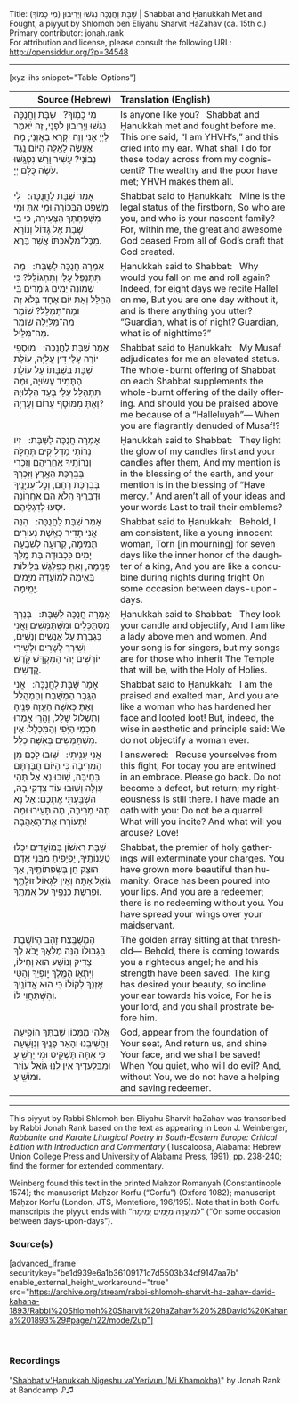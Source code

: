 <html>
<head></head>
<body>
Title: שַׁבָּת וַחֲנֻכָּה נִגְּשׁוּ וַיְרִיבוּן (מִי כָמוֹךָ)‏ | Shabbat and Ḥanukkah Met and Fought, a piyyut by Shlomoh ben Eliyahu Sharvit HaZahav (ca. 15th c.)<br />
Primary contributor: jonah.rank<br />
For attribution and license, please consult the following URL: <a href="http://opensiddur.org/?p=34548">http://opensiddur.org/?p=34548</a>
<p />
<hr />

[xyz-ihs snippet="Table-Options"]<table style="margin-left: auto; margin-right: auto;" class="draggable">
<thead><tr><th id="x" style="text-align: right;">Source (Hebrew)</th><th style="text-align: left;">Translation (English)</th></tr></thead>
<tbody>
<tr><td style="vertical-align:top;">
<div class="liturgy" lang="he">
מִי כָמֽוֹךָ?
&nbsp;
שַׁבָּת וַחֲנֻכָּה נִגְּשׁוּ וַיְרִיבוּן לְפָנָי,
זֶה יֹאמַר לַיְיָ אָנִי וְזֶה יִקְרָא בְאׇזְנַי;
מָה אֶעֱשֶׂה לָאֵֽלֶּה הַיּוֹם נֶֽגֶד נְבוֹנָי?
עָשִׁיר וָרָשׁ נִפְגָּֽשׁוּ עֹשֶׂה כֻּלָּם יְיָ.
</span></div></td>
 
<td style="vertical-align:top;">
<div class="english" lang="en">
Is anyone like you?
&nbsp;
Shabbat and Ḥanukkah met and fought before me.
This one said, “I am YHVH’s,” and this cried into my ear.
What shall I do for these today across from my cogniscenti?
The wealthy and the poor have met; YHVH makes them all.
</div></td></tr>


<tr><td style="vertical-align:top;">
<div class="liturgy" lang="he">
אָמַר שַׁבָּת לַחֲנֻכָּה:
&nbsp;
לִי מִשְׁפַּט הַבְּכוֹרָה
וּמִי אַתְּ וּמִי מִשְׁפַּחְתְּךָ הַצְּעִירָה,
כִּי בִי שָׁבַת אֵל גָּדוֹל וְנוֹרָא
מִכׇּל־מְלַאכְתּוֹ אֲשֶׁר בָּרָא.
</span></div></td>
 
<td style="vertical-align:top;">
<div class="english" lang="en">
Shabbat said to Ḥanukkah:
&nbsp;
Mine is the legal status of the firstborn,
So who are you, and who is your nascent family?
For, within me, the great and awesome God ceased
From all of God’s craft that God created.
</div></td></tr>


<tr><td style="vertical-align:top;">
<div class="liturgy" lang="he">
אָמְרָה חֲנֻכָּה לַשַּׁבָּת:
&nbsp;
מַה תִּתְנַפֵּל עָלַי וְתִתְגּוֹלֵל?
כִּי שְׁמוֹנָה יָמִים גּוֹמְרִים בִּי הַהַלֵּל
וְאַתְּ יוֹם אֶחָד בְּלֹא זֶה וּמַה־תְּמַלֵּל?
שׁוֹמֵר מַה־מִּלַּֽיְלָה שׁוֹמֵר מַה־מִּלֵּיל.
</span></div></td>
 
<td style="vertical-align:top;">
<div class="english" lang="en">
Ḥanukkah said to Shabbat: 
&nbsp;
Why would you fall on me and roll again?
Indeed, for eight days we recite Hallel on me,
But you are one day without it, and is there anything you utter?
“Guardian, what is of night? Guardian, what is of nighttime?”
</div></td></tr>


<tr><td style="vertical-align:top;">
<div class="liturgy" lang="he">
אָמַר שַׁבָּת לַחֲנֻכָּה:
&nbsp;
מוּסָפִי יוֹרֶה עָלַי דִּין עֲלִיָּה,
עוֹלַת שַׁבָּת בְּשַׁבָּתוֹ עַל עוֹלַת הַתָּמִיד עֲשׂוּיָה,
וּמַה תִּתְהַלֵּל עָלַי בְּעַד הַלְלוּיָהּ 
וְאַתְּ מִמּוּסָף עֵרוֹם וְעֶרְיָה?
</span></div></td>
 
<td style="vertical-align:top;">
<div class="english" lang="en">
Shabbat said to Ḥanukkah:
&nbsp;
My Musaf adjudicates for me an elevated status.
The whole-burnt offering of Shabbat on each Shabbat supplements the whole-burnt offering of the daily offering.
And should you be praised above me because of a “Halleluyah”—
When you are flagrantly denuded of Musaf!?
</div></td></tr>


<tr><td style="vertical-align:top;">
<div class="liturgy" lang="he">
אָמְרָה חֲנֻכָּה לַשַּׁבָּת:
&nbsp;
זִיו נֵרוֹתַי מַדְלִיקִים תְּחִלָּה וְנֵרוֹתֶֽיךָ אַחֲרֵיהֶם
וְזִכְרִי בְּבִרְכַּת הָאָֽרֶץ וְזִכְרְךָ בְּבִרְכַּת רַחֵם,
וְכׇל־עִנְיָנֶֽיךָ וּדְבָרֶֽיךָ הֲלֹא הֵם
אַחֲרֽוֹנָה יִסְעוּ לְדִגְלֵיהֶם.
</span></div></td>
 
<td style="vertical-align:top;">
<div class="english" lang="en">
Ḥanukkah said to Shabbat: 
&nbsp;
They light the glow of my candles first and your candles after them,
And my mention is in the blessing of the earth, and your mention is in the blessing of “Have mercy.”
And aren’t all of your ideas and your words
Last to trail their emblems?
</div></td></tr>


<tr><td style="vertical-align:top;">
<div class="liturgy" lang="he">
אָמַר שַׁבָּת לַחֲנֻכָּה:
&nbsp;
הִנֵּה אֲנִי תָדִיר כְּאֵֽשֶׁת נְעוּרִים תְּמִימָה,
קְרוּעָה לְשִׁבְעָה יָמִים כִּכְבוּדָה בַּת מֶֽלֶךְ פְּנִֽימָה,
וְאַתְּ כְּפִלֶגֶשׁ בַּלֵּילוֹת בְּאֵימָה
לְמוֹעֲדָהּ מִיָּמִים יָמִֽימָה.
</span></div></td>
 
<td style="vertical-align:top;">
<div class="english" lang="en">
Shabbat said to Ḥanukkah:
&nbsp;
Behold, I am consistent, like a young innocent woman,
Torn [in mourning] for seven days like the inner honor of the daughter of a king,
And you are like a concubine during nights during fright
On some occasion between days-upon-days.
</div></td></tr>


<tr><td style="vertical-align:top;">
<div class="liturgy" lang="he">
אָמְרָה חֲנֻכָּה לַשַּׁבָּת:
&nbsp;
בְּנֵרְךָ מִסְתַּכְּלִים וּמִשְׁתַּמְּשִׁים
וַאֲנִי כִּגְבֶֽרֶת עַל אֲנָשִׁים וְנָשִׁים,
וְשִׁירְךָ לְשָׁרִים וּלְשִׁירַי יוֹרְשִׁים 
יְהִי הַמִּקְדָּשׁ קֹֽדֶשׁ קֳדָשִׁים.
</span></div></td>
 
<td style="vertical-align:top;">
<div class="english" lang="en">
Ḥanukkah said to Shabbat: 
&nbsp;
They look your candle and objectify,
And I am like a lady above men and women.
And your song is for singers, but my songs are for those who inherit
The Temple that will be, with the Holy of Holies.
</div></td></tr>


<tr><td style="vertical-align:top;">
<div class="liturgy" lang="he">
אָמַר שַׁבָּת לַחֲנֻכָּה:
&nbsp;
אֲנִי הַגֶּֽבֶר הַמְשֻׁבַּח וְהַמְהֻלָּל
וְאַתְּ כְּאִשָּׁה הֵעֵֽזָה פָנֶֽיהָ וְתִשְׁלוֹל שָׁלָל,
וַהֲרֵי אָמְרוּ חַכְמֵי הַיֹּֽפִי וְהַמִּכְלָל:
אֵין מִשְׁתַּמְּשִׁים בְּאִשָּׁה כְלָל.
</span></div></td>
 
<td style="vertical-align:top;">
<div class="english" lang="en">
Shabbat said to Ḥanukkah:
&nbsp;
I am the praised and exalted man,
And you are like a woman who has hardened her face and looted loot!
But, indeed, the wise in aesthetic and principle said:
We do not objectify a woman ever.
</div></td></tr>


<tr><td style="vertical-align:top;">
<div class="liturgy" lang="he">
אֲנִי עָנִֽיתִי:
&nbsp;
שֽׁוּבוּ לָכֶם מִן הַמְּרִיבָה
כִּי הַיּוֹם חֻבַּרְתֶּם בְּחִיבָּה,
שֽׁוּבוּ נָא אַל תְּהִי עַוְלָה וְשֽׁוּבוּ עוֹד צִדְקִי בָהּ,
הִשְׁבַּֽעְתִּי אֶתְכֶם: אַל נָא תְהִי מְרִיבָה, 
מַה תָּעִֽירוּ וּמַה תְּעוֹרְרוּ אֶת־הָאַהֲבָה!
</span></div></td>
 
<td style="vertical-align:top;">
<div class="english" lang="en">
I answered:
&nbsp;
Recuse yourselves from this fight,
For today you are entwined in an embrace.
Please go back. Do not become a defect, but return; my righteousness is still there.
I have made an oath with you: Do not be a quarrel! 
What will you incite? And what will you arouse? Love!
</div></td></tr>


<tr><td style="vertical-align:top;">
<div class="liturgy" lang="he">
שַׁבָּת רִאשׁוֹן בְּמוֹעֲדִים יִכְלוּ טַעֲנוֹתֶֽיךָ,
יׇפְיָפִֽיתָ מִבְּנֵי אָדָם הוּצַק חֵן בְּשִׂפְתוֹתֶֽיךָ,
אַךְ גּוֹאֵל אַתָּה וְאֵין לִגְאוֹל זוּלָתֶֽךָ
וּפָרַֽשְׂתָּ כְנָפֶֽיךָ עַל אֲמָתֶֽךָ.
</span></div></td>
 
<td style="vertical-align:top;">
<div class="english" lang="en">
Shabbat, the premier of holy gatherings will exterminate your charges.
You have grown more beautiful than humanity. Grace has been poured into your lips.
And you are a redeemer; there is no redeeming without you.
You have spread your wings over your maidservant.
</div></td></tr>


<tr><td style="vertical-align:top;">
<div class="liturgy" lang="he">
הַמְשֻׁבֶּֽצֶת זָהָב הַיּוֹשֶֽׁבֶת בִּגְבוּלוֹ
הִנֵּה מַלְאָךְ יָבֹא לָךְ צַדִּיק וְנוֹשַׁע הוּא וְחֵילוֹ,
וַיִּתְאַו הַמֶּֽלֶךְ יׇופְיֵךְ וְהַטִּי אׇזְנֵךְ לְקוֹלוֹ
כִּי הוּא אֲדוֹנַֽיִךְ וְהִשְׁתַּחֲוִי לוֹ.
</span></div></td>
 
<td style="vertical-align:top;">
<div class="english" lang="en">
The golden array sitting at that threshold—
Behold, there is coming towards you a righteous angel; he and his strength have been saved.
The king has desired your beauty, so incline your ear towards his voice,
For he is your lord, and you shall prostrate before him.
</div></td></tr>


<tr><td style="vertical-align:top;">
<div class="liturgy" lang="he">
אֱלֹהַי מִמְּכוֹן שִׁבְתְּךָ הוֹפִֽיעָה
וַהֲשִׁיבֵֽנוּ וְהָאֵר פָּנֶֽיךָ וְנִוָּשֵֽׁעָה
כִּי אַתָּה תַּשְׁקִיט וּמִי יַרְשִֽׁיעַ
וּמִבַּלְעָדֶֽיךָ אֵין לָֽנוּ גוֹאֵל עוֹזֵר וּמוֹשִֽׁיעַ.
</span></div></td>
 
<td style="vertical-align:top;">
<div class="english" lang="en">
God, appear from the foundation of Your seat,
And return us, and shine Your face, and we shall be saved!
When You quiet, who will do evil?
And, without You, we do not have a helping and saving redeemer.	
</div></td></tr>
</tbody></table>

<hr />

This piyyut by Rabbi Shlomoh ben Eliyahu Sharvit haZahav was transcribed by Rabbi Jonah Rank based on the text as appearing in Leon J. Weinberger, <em>Rabbanite and Karaite Liturgical Poetry in South-Eastern Europe: Critical Edition with Introduction and Commentary</em> (Tuscaloosa, Alabama: Hebrew Union College Press and University of Alabama Press, 1991), pp. 238-240; find the former for extended commentary.

Weinberg found this text in the printed Maḥzor Romanyah (Constantinople 1574); the manuscript Maḥzor Korfu (“Corfu”) (Oxford 1082); manuscript Maḥzor Korfu (London, JTS, Montefiore, 196/195). Note that in both Corfu manscripts the piyyut ends with “<span class="hebrew" lang="he">לְמוֹעֲדָהּ מִיָּמִים יְמִֽימָה</span>” (“On some occasion between days-upon-days”).


<h3>Source(s)</h3>

[advanced_iframe securitykey="be1d939e6a1b36109171c7d5503b34cf9147aa7b" enable_external_height_workaround="true" src="https://archive.org/stream/rabbi-shlomoh-sharvit-ha-zahav-david-kahana-1893/Rabbi%20Shlomoh%20Sharvit%20haZahav%20%28David%20Kahana%201893%29#page/n22/mode/2up"]

&nbsp;

<h3>Recordings</h3>

"<a href="https://jonahrankliturgy.bandcamp.com/track/shabbat-vachanukkah-niggeshu-vairivun-mi-khamokha">Shabbat v'Ḥanukkah Nigeshu va'Yerivun (Mi Khamokha)</a>" by Jonah Rank at Bandcamp ♪♫

&nbsp;
</body>
</html>